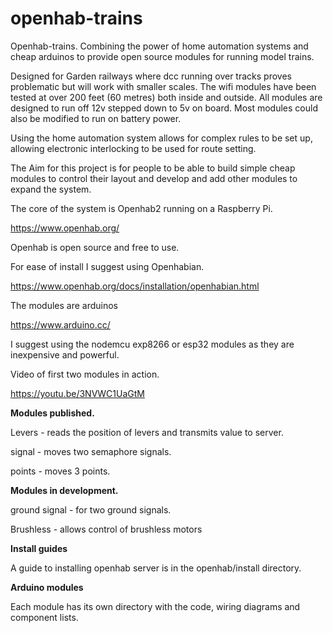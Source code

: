 # openhab-trains
Openhab-trains.  Combining the power of home automation systems and cheap arduinos to provide open source modules for running model trains.

Designed for Garden railways where dcc running over tracks proves problematic but will work with smaller scales.  The wifi modules have been 
tested at over 200 feet (60 metres) both inside and outside.
All modules are designed to run off 12v stepped down to 5v on board.   Most modules could also be modified to run on battery power.

Using the home automation system allows for complex rules to be set up, allowing electronic interlocking to be used for route setting. 

The Aim for this project is for people to be able to build simple cheap modules to control their layout and develop and add other modules 
to expand the system.



The core of the system is Openhab2 running on a Raspberry Pi. 

https://www.openhab.org/

Openhab is open source and free to use.

For ease of install I suggest using Openhabian.

https://www.openhab.org/docs/installation/openhabian.html



The modules are arduinos

https://www.arduino.cc/

I suggest using the nodemcu exp8266 or esp32 modules as they are inexpensive and powerful.



Video of first two modules in action.

https://youtu.be/3NVWC1UaGtM

**Modules published.**

Levers - reads the position of levers and transmits value to server.

signal - moves two semaphore signals.

points - moves 3 points.


**Modules in development.**


ground signal - for two ground signals.


Brushless - allows control of brushless motors

**Install guides**

A guide to installing openhab server is in the openhab/install directory.

**Arduino modules**

Each module has its own directory with the code, wiring diagrams and component lists.

